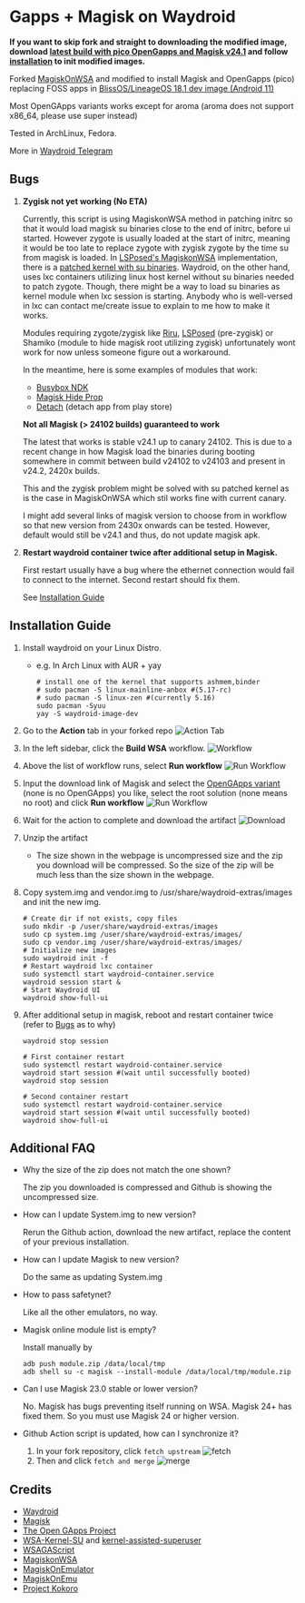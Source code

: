 # Gapps + Magisk on Waydroid 

**If you want to skip fork and straight to downloading the modified image, download [latest build with pico OpenGapps and Magisk v24.1](https://github.com/pagkly/MagiskOnWaydroid/suites/5780425514/artifacts/192678597) and follow [installation](#installation-guide) to init modified images.**

Forked [MagiskOnWSA](https://github.com/LSPosed/MagiskOnWSA) and modified to install Magisk and OpenGapps (pico) replacing FOSS apps in [BlissOS/LineageOS 18.1 dev image (Android 11)](https://sourceforge.net/projects/blissos-dev/files/waydroid/lineage/lineage-18.1/)

Most OpenGApps variants works except for aroma (aroma does not support x86_64, please use super instead)

Tested in ArchLinux, Fedora.

More in [Waydroid Telegram](https://t.me/WayDroid)

## Bugs
1. **Zygisk not yet working (No ETA)**

    Currently, this script is using MagiskonWSA method in patching initrc so that it would load magisk su binaries close to the end of initrc, before ui started. However zygote is usually loaded at the start of initrc, meaning it would be too late to replace zygote with zygisk zygote by the time su from magisk is loaded. 
    In [LSPosed's MagiskonWSA](https://github.com/LSPosed/MagiskonWSA) implementation, there is a [patched kernel with su binaries](https://github.com/LSPosed/WSA-Kernel-SU). Waydroid, on the other hand, uses lxc containers utilizing linux host kernel without su binaries needed to patch zygote.
    Though, there might be a way to load su binaries as kernel module when lxc session is starting. Anybody who is well-versed in lxc can contact me/create issue to explain to me how to make it works.
    
    Modules requiring zygote/zygisk like [Riru](https://github.com/RikkaApps/Riru), [LSPosed](https://github.com/LSPosed/LSPosed) (pre-zygisk) or Shamiko (module to hide magisk root utilizing zygisk) unfortunately wont work for now unless someone figure out a workaround.
    
    In the meantime, here is some examples of modules that work: 
    - [Busybox NDK](https://github.com/Magisk-Modules-Repo/busybox-ndk)
    - [Magisk Hide Prop](https://github.com/Magisk-Modules-Repo/MagiskHidePropsConf)
    - [Detach](https://github.com/Magisk-Modules-Repo/Detach) (detach app from play store)
    
    
    **Not all Magisk (> 24102 builds) guaranteed to work**
    
    The latest that works is stable v24.1 up to canary 24102. This is due to a recent change in how Magisk load the binaries during booting somewhere in commit between build v24102 to v24103 and present in v24.2, 2420x builds. 
    
    This and the zygisk problem might be solved with su patched kernel as is the case in MagiskOnWSA which stil works fine with current canary.
    
    I might add several links of magisk version to choose from in workflow so that new version from 2430x onwards can be tested. However, default would still be v24.1 and thus, do not update magisk apk.

2. **Restart waydroid container twice after additional setup in Magisk.**
   
   First restart usually have a bug where the ethernet connection would fail to connect to the internet. Second restart should fix them.
   
   See [Installation Guide](#installation-guide)
    


## Installation Guide
1. Install waydroid on your Linux Distro.
    
   - e.g. In Arch Linux with AUR + yay 

      ```shell
      # install one of the kernel that supports ashmem,binder
      # sudo pacman -S linux-mainline-anbox #(5.17-rc)
      # sudo pacman -S linux-zen #(currently 5.16)
      sudo pacman -Syuu
      yay -S waydroid-image-dev
      ```

1. Go to the **Action** tab in your forked repo
    ![Action Tab](https://docs.github.com/assets/images/help/repository/actions-tab.png)
1. In the left sidebar, click the **Build WSA** workflow.
    ![Workflow](https://docs.github.com/assets/images/actions-select-workflow.png)
1. Above the list of workflow runs, select **Run workflow**
    ![Run Workflow](https://docs.github.com/assets/images/actions-workflow-dispatch.png)
1. Input the download link of Magisk and select the [OpenGApps variant](https://github.com/opengapps/opengapps/wiki#variants) (none is no OpenGApps) you like, select the root solution (none means no root) and click **Run workflow**
    ![Run Workflow](https://docs.github.com/assets/images/actions-manually-run-workflow.png)
1. Wait for the action to complete and download the artifact
    ![Download](https://docs.github.com/assets/images/help/repository/artifact-drop-down-updated.png)
1. Unzip the artifact
    - The size shown in the webpage is uncompressed size and the zip you download will be compressed. So the size of the zip will be much less than the size shown in the webpage.
1. Copy system.img and vendor.img to /usr/share/waydroid-extras/images and init the new img.
    ```shell
    # Create dir if not exists, copy files
    sudo mkdir -p /user/share/waydroid-extras/images
    sudo cp system.img /user/share/waydroid-extras/images/
    sudo cp vendor.img /user/share/waydroid-extras/images/
    # Initialize new images
    sudo waydroid init -f
    # Restart waydroid lxc container
    sudo systemctl start waydroid-container.service
    waydroid session start &
    # Start Waydroid UI
    waydroid show-full-ui
    ```
1. After additional setup in magisk, reboot and restart container twice (refer to [Bugs](#bugs) as to why)
    ```shell
    waydroid stop session
    
    # First container restart
    sudo systemctl restart waydroid-container.service
    waydroid start session #(wait until successfully booted)
    waydroid stop session
    
    # Second container restart
    sudo systemctl restart waydroid-container.service
    waydroid start session #(wait until successfully booted)
    waydroid show-full-ui
    ```
    
    
## Additional FAQ

- Why the size of the zip does not match the one shown?

   The zip you downloaded is compressed and Github is showing the uncompressed size.
- How can I update System.img to new version?

    Rerun the Github action, download the new artifact, replace the content of your previous installation.
- How can I update Magisk to new version?

    Do the same as updating System.img
- How to pass safetynet?

    Like all the other emulators, no way.
- Magisk online module list is empty?

    Install manually by 
   
    ```shell
    adb push module.zip /data/local/tmp
    adb shell su -c magisk --install-module /data/local/tmp/module.zip
    ```
- Can I use Magisk 23.0 stable or lower version?

    No. Magisk has bugs preventing itself running on WSA. Magisk 24+ has fixed them. So you must use Magisk 24 or higher version.

- Github Action script is updated, how can I synchronize it?

    1. In your fork repository, click `fetch upstream`
        ![fetch](https://docs.github.com/assets/cb-33284/images/help/repository/fetch-upstream-drop-down.png)
    1. Then and click `fetch and merge`
        ![merge](https://docs.github.com/assets/cb-128489/images/help/repository/fetch-and-merge-button.png)

## Credits
- [Waydroid](https://github.com/waydroid/waydroid)
- [Magisk](https://github.com/topjohnwu/Magisk)
- [The Open GApps Project](https://opengapps.org)
- [WSA-Kernel-SU](https://github.com/LSPosed/WSA-Kernel-SU) and [kernel-assisted-superuser](https://git.zx2c4.com/kernel-assisted-superuser/)
- [WSAGAScript](https://github.com/ADeltaX/WSAGAScript)
- [MagiskonWSA](https://github.com/LSPosed/MagiskonWSA)
- [MagiskOnEmulator](https://github.com/shakalaca/MagiskOnEmulator)
- [MagiskOnEmu](https://github.com/HuskyDG/MagiskOnEmu)
- [Project Kokoro](https://github.com/supremegamers/kokoro)
